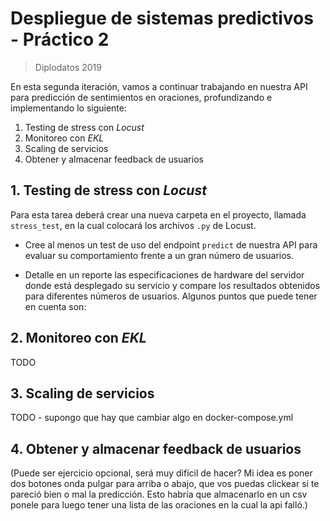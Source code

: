 # Despliegue de sistemas predictivos - Práctico 2
> Diplodatos 2019

En esta segunda iteración, vamos a continuar trabajando en nuestra API para predicción de sentimientos en oraciones, profundizando e implementando lo siguiente:

1. Testing de stress con *Locust*
2. Monitoreo con *EKL*
3. Scaling de servicios
4. Obtener y almacenar feedback de usuarios

## 1. Testing de stress con *Locust*

Para esta tarea deberá crear una nueva carpeta en el proyecto, llamada `stress_test`, en la cual colocará los archivos `.py` de Locust.

- Cree al menos un test de uso del endpoint `predict` de nuestra API para evaluar su comportamiento frente a un gran número de usuarios.

- Detalle en un reporte las especificaciones de hardware del servidor donde está desplegado su servicio y compare los resultados obtenidos para diferentes números de usuarios. Algunos puntos que puede tener en cuenta son:

## 2. Monitoreo con *EKL*

TODO

## 3. Scaling de servicios

TODO - supongo que hay que cambiar algo en docker-compose.yml

## 4. Obtener y almacenar feedback de usuarios

(Puede ser ejercicio opcional, será muy difícil de hacer? Mi idea es poner dos botones onda pulgar para arriba o abajo, que vos puedas clickear si te pareció bien o mal la predicción. Esto habría que almacenarlo en un csv ponele para luego tener una lista de las oraciones en la cual la api falló.)
